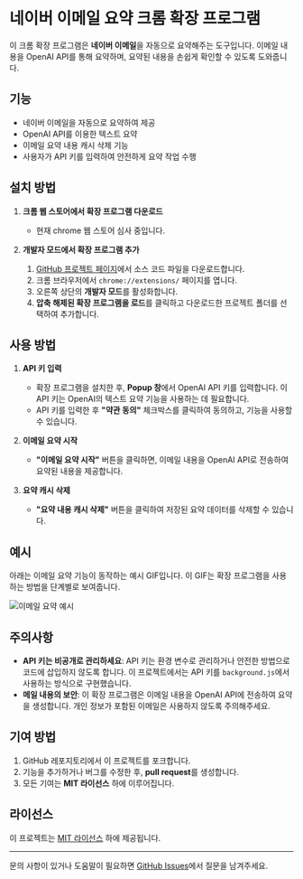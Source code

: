 # 네이버 이메일 요약 크롬 확장 프로그램

이 크롬 확장 프로그램은 **네이버 이메일**을 자동으로 요약해주는 도구입니다. 이메일 내용을 OpenAI API를 통해 요약하며, 요약된 내용을 손쉽게 확인할 수 있도록 도와줍니다.

## 기능

- 네이버 이메일을 자동으로 요약하여 제공
- OpenAI API를 이용한 텍스트 요약
- 이메일 요약 내용 캐시 삭제 기능
- 사용자가 API 키를 입력하여 안전하게 요약 작업 수행

## 설치 방법

1. **크롬 웹 스토어에서 확장 프로그램 다운로드**
   - 현재 chrome 웹 스토어 심사 중입니다.

2. **개발자 모드에서 확장 프로그램 추가**
   1. [GitHub 프로젝트 페이지](https://github.com/skykhs3/project-naver-email-summarizer)에서 소스 코드 파일을 다운로드합니다.
   2. 크롬 브라우저에서 `chrome://extensions/` 페이지를 엽니다.
   3. 오른쪽 상단의 **개발자 모드**를 활성화합니다.
   4. **압축 해제된 확장 프로그램을 로드**를 클릭하고 다운로드한 프로젝트 폴더를 선택하여 추가합니다.

## 사용 방법

1. **API 키 입력**
   - 확장 프로그램을 설치한 후, **Popup 창**에서 OpenAI API 키를 입력합니다. 이 API 키는 OpenAI의 텍스트 요약 기능을 사용하는 데 필요합니다.
   - API 키를 입력한 후 **"약관 동의"** 체크박스를 클릭하여 동의하고, 기능을 사용할 수 있습니다.
   
2. **이메일 요약 시작**
   - **"이메일 요약 시작"** 버튼을 클릭하면, 이메일 내용을 OpenAI API로 전송하여 요약된 내용을 제공합니다.

3. **요약 캐시 삭제**
   - **"요약 내용 캐시 삭제"** 버튼을 클릭하여 저장된 요약 데이터를 삭제할 수 있습니다.

## 예시

아래는 이메일 요약 기능이 동작하는 예시 GIF입니다. 이 GIF는 확장 프로그램을 사용하는 방법을 단계별로 보여줍니다.

![이메일 요약 예시](/demo.gif)

## 주의사항

- **API 키는 비공개로 관리하세요**: API 키는 환경 변수로 관리하거나 안전한 방법으로 코드에 삽입하지 않도록 합니다. 이 프로젝트에서는 API 키를 `background.js`에서 사용하는 방식으로 구현했습니다.
- **메일 내용의 보안**: 이 확장 프로그램은 이메일 내용을 OpenAI API에 전송하여 요약을 생성합니다. 개인 정보가 포함된 이메일은 사용하지 않도록 주의해주세요.

## 기여 방법

1. GitHub 레포지토리에서 이 프로젝트를 포크합니다.
2. 기능을 추가하거나 버그를 수정한 후, **pull request**를 생성합니다.
3. 모든 기여는 **MIT 라이선스** 하에 이루어집니다.

## 라이선스

이 프로젝트는 [MIT 라이선스](LICENSE) 하에 제공됩니다.

---

문의 사항이 있거나 도움말이 필요하면 [GitHub Issues](https://github.com/skykhs3/project-naver-email-summarizer/issues)에서 질문을 남겨주세요.
